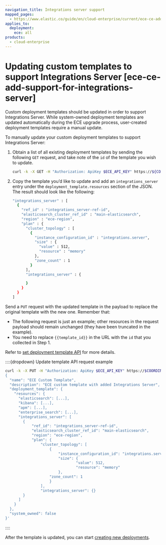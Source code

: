 ```yaml
---
navigation_title: Integrations server support
mapped_pages:
  - https://www.elastic.co/guide/en/cloud-enterprise/current/ece-ce-add-support-for-integrations-server.html
applies_to:
  deployment:
    ece: all
products:
  - cloud-enterprise
---
```


# Updating custom templates to support Integrations Server [ece-ce-add-support-for-integrations-server]

Custom deployment templates should be updated in order to support Integrations Server. While system-owned deployment templates are updated automatically during the ECE upgrade process, user-created deployment templates require a manual update.

To manually update your custom deployment templates to support Integrations Server:

1. Obtain a list of all existing deployment templates by sending the following `GET` request, and take note of the `id` of the template you wish to update.

    ```sh
    curl -k -X GET -H "Authorization: ApiKey $ECE_API_KEY" https://${COORDINATOR_HOST}:12443/api/v1/deployments/templates?region=ece-region
    ```

2. Copy the template you’d like to update and add an `integrations_server` entry under the `deployment_template.resources` section of the JSON. The result should look like the following:

    ```sh
    "integrations_server" : [
      {
        "ref_id" : "integrations_server-ref-id",
        "elasticsearch_cluster_ref_id" : "main-elasticsearch",
        "region" : "ece-region",
        "plan" : {
          "cluster_topology" : [
            {
              "instance_configuration_id" : "integrations.server",
              "size" : {
                "value" : 512,
                "resource" : "memory"
              },
              "zone_count" : 1
            }
          ],
          "integrations_server" : {

          }
        }
      }
    ]
    ```

Send a `PUT` request with the updated template in the payload to replace the original template with the new one. Remember that:

* The following request is just an example; other resources in the request payload should remain unchanged (they have been truncated in the example).
* You need to replace `{{template_id}}` in the URL with the `id` that you collected in Step 1.

Refer to [set deployment template API](https://www.elastic.co/docs/api/doc/cloud-enterprise/operation/operation-set-deployment-template-v2) for more details.

::::{dropdown} Update template API request example
```sh
curl -k -X PUT -H "Authorization: ApiKey $ECE_API_KEY" https://$COORDINATOR_HOST:12443/api/v1/deployments/templates/{template_id}?region=ece-region -H 'content-type: application/json' -d '
{
  "name": "ECE Custom Template",
  "description": "ECE custom template with added Integrations Server",
  "deployment_template": {
    "resources": {
      "elasticsearch": [...],
      "kibana": [...],
      "apm": [...],
      "enterprise_search": [...],
      "integrations_server": [
        {
            "ref_id": "integrations_server-ref-id",
            "elasticsearch_cluster_ref_id": "main-elasticsearch",
            "region": "ece-region",
            "plan": {
                "cluster_topology": [
                    {
                        "instance_configuration_id": "integrations.server",
                        "size": {
                                "value": 512,
                                "resource": "memory"
                        },
                    "zone_count": 1
                    }
                ],
                "integrations_server": {}
        }
      ]
    }
  },
  "system_owned": false
}'
```

::::


After the template is updated, you can start [creating new deployments](create-deployment.md).

